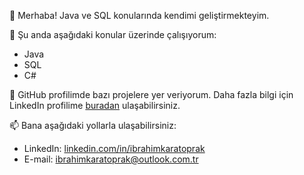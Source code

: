 
👋 Merhaba! Java ve SQL konularında kendimi geliştirmekteyim.

🌱 Şu anda aşağıdaki konular üzerinde çalışıyorum:

- Java
- SQL
- C#

💼 GitHub profilimde bazı projelere yer veriyorum. Daha fazla bilgi için LinkedIn profilime [buradan](https://www.linkedin.com/in/ibrahimkaratoprak) ulaşabilirsiniz.

📫 Bana aşağıdaki yollarla ulaşabilirsiniz:

- LinkedIn: [linkedin.com/in/ibrahimkaratoprak](https://www.linkedin.com/in/ibrahimkaratoprak)
- E-mail: ibrahimkaratoprak@outlook.com.tr

